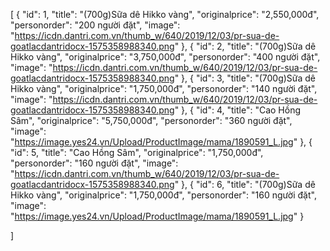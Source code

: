 [
    {
        "id": 1,
        "title": "(700g)Sữa dê Hikko vàng",
        "originalprice": "2,550,000đ",
        "personorder": "200 người đặt",
        "image": "https://icdn.dantri.com.vn/thumb_w/640/2019/12/03/pr-sua-de-goatlacdantridocx-1575358988340.png"
    },
   {
        "id": 2,
        "title": "(700g)Sữa dê Hikko vàng",
        "originalprice": "3,750,000đ",
        "personorder": "400 người đặt",
        "image": "https://icdn.dantri.com.vn/thumb_w/640/2019/12/03/pr-sua-de-goatlacdantridocx-1575358988340.png"
    },
   {
        "id": 3,
        "title": "(700g)Sữa dê Hikko vàng",
        "originalprice": "1,750,000đ",
        "personorder": "140 người đặt",
        "image": "https://icdn.dantri.com.vn/thumb_w/640/2019/12/03/pr-sua-de-goatlacdantridocx-1575358988340.png"
    },
   {
        "id": 4,
        "title": "Cao Hồng Sâm",
        "originalprice": "5,750,000đ",
        "personorder": "360 người đặt",
        "image": "https://image.yes24.vn/Upload/ProductImage/mama/1890591_L.jpg"
    },
   {
        "id": 5,
        "title": "Cao Hồng Sâm",
        "originalprice": "1,750,000đ",
        "personorder": "160 người đặt",
        "image": "https://icdn.dantri.com.vn/thumb_w/640/2019/12/03/pr-sua-de-goatlacdantridocx-1575358988340.png"
    },
   {
        "id": 6,
        "title": "(700g)Sữa dê Hikko vàng",
        "originalprice": "1,750,000đ",
        "personorder": "160 người đặt",
        "image": "https://image.yes24.vn/Upload/ProductImage/mama/1890591_L.jpg"
    }
     
]

